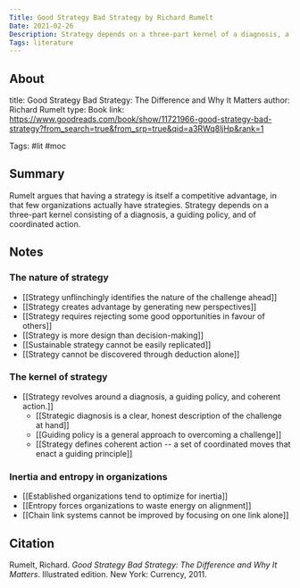 ```yaml
---
Title: Good Strategy Bad Strategy by Richard Rumelt
Date: 2021-02-26
Description: Strategy depends on a three-part kernel of a diagnosis, a guiding policy, and coordinated action.
Tags: literature
---
```


## About
title: Good Strategy Bad Strategy: The Difference and Why It Matters
author: Richard Rumelt
type: Book
link: https://www.goodreads.com/book/show/11721966-good-strategy-bad-strategy?from_search=true&from_srp=true&qid=a3RWq8ljHp&rank=1

Tags: #lit #moc 

## Summary
Rumelt argues that having a strategy is itself a competitive advantage, in that few organizations actually have strategies. Strategy depends on a three-part kernel consisting of a diagnosis, a guiding policy, and of coordinated action. 

## Notes

### The nature of strategy
- [[Strategy unflinchingly identifies the nature of the challenge ahead]]
- [[Strategy creates advantage by generating new perspectives]]
- [[Strategy requires rejecting some good opportunities in favour of others]]
- [[Strategy is more design than decision-making]]
- [[Sustainable strategy cannot be easily replicated]]
- [[Strategy cannot be discovered through deduction alone]]

### The kernel of strategy
- [[Strategy revolves around a diagnosis, a guiding policy, and coherent action.]]
	- [[Strategic diagnosis is a clear, honest description of the challenge at hand]]
	- [[Guiding policy is a general approach to overcoming a challenge]]
	- [[Strategy defines coherent action -- a set of coordinated moves that enact a guiding principle]]

### Inertia and entropy in organizations
- [[Established organizations tend to optimize for inertia]]
- [[Entropy forces organizations to waste energy on alignment]]
- [[Chain link systems cannot be improved by focusing on one link alone]]

## Citation
Rumelt, Richard. *Good Strategy Bad Strategy: The Difference and Why It Matters*. Illustrated edition. New York: Currency, 2011.
